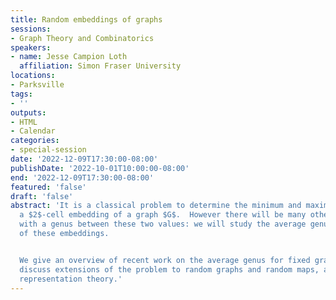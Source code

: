 ```yaml
---
title: Random embeddings of graphs
sessions:
- Graph Theory and Combinatorics
speakers:
- name: Jesse Campion Loth
  affiliation: Simon Fraser University
locations:
- Parksville
tags:
- ''
outputs:
- HTML
- Calendar
categories:
- special-session
date: '2022-12-09T17:30:00-08:00'
publishDate: '2022-10-01T10:00:00-08:00'
end: '2022-12-09T17:30:00-08:00'
featured: 'false'
draft: 'false'
abstract: 'It is a classical problem to determine the minimum and maximum genus of
  a $2$-cell embedding of a graph $G$.  However there will be many other embeddings
  with a genus between these two values: we will study the average genus across all
  of these embeddings.


  We give an overview of recent work on the average genus for fixed graphs.  We also
  discuss extensions of the problem to random graphs and random maps, and links with
  representation theory.'
---
```

